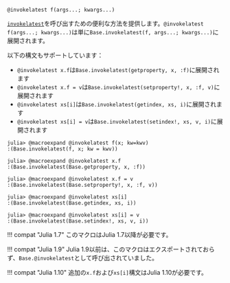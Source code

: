 ```
@invokelatest f(args...; kwargs...)
```

[`invokelatest`](@ref)を呼び出すための便利な方法を提供します。`@invokelatest f(args...; kwargs...)`は単に`Base.invokelatest(f, args...; kwargs...)`に展開されます。

以下の構文もサポートしています：

  * `@invokelatest x.f`は`Base.invokelatest(getproperty, x, :f)`に展開されます
  * `@invokelatest x.f = v`は`Base.invokelatest(setproperty!, x, :f, v)`に展開されます
  * `@invokelatest xs[i]`は`Base.invokelatest(getindex, xs, i)`に展開されます
  * `@invokelatest xs[i] = v`は`Base.invokelatest(setindex!, xs, v, i)`に展開されます

```jldoctest
julia> @macroexpand @invokelatest f(x; kw=kwv)
:(Base.invokelatest(f, x; kw = kwv))

julia> @macroexpand @invokelatest x.f
:(Base.invokelatest(Base.getproperty, x, :f))

julia> @macroexpand @invokelatest x.f = v
:(Base.invokelatest(Base.setproperty!, x, :f, v))

julia> @macroexpand @invokelatest xs[i]
:(Base.invokelatest(Base.getindex, xs, i))

julia> @macroexpand @invokelatest xs[i] = v
:(Base.invokelatest(Base.setindex!, xs, v, i))
```

!!! compat "Julia 1.7"
    このマクロはJulia 1.7以降が必要です。


!!! compat "Julia 1.9"
    Julia 1.9以前は、このマクロはエクスポートされておらず、`Base.@invokelatest`として呼び出されていました。


!!! compat "Julia 1.10"
    追加の`x.f`および`xs[i]`構文はJulia 1.10が必要です。

